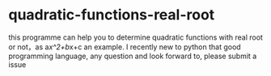 # quadratic-functions-real-root
this programme can help you to determine quadratic functions with real root or not，as a*x^2+b*x+c an example.
I recently new to python that good programming language, any question and look forward to, please submit a issue
